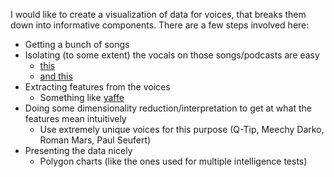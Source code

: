 I would like to create a visualization of data for voices, that breaks them down into informative components. There are a few steps involved here:

- Getting a bunch of songs
- Isolating (to some extent) the vocals on those songs/podcasts are easy
    - [this](https://www.technologyreview.com/s/537101/deep-learning-machine-solves-the-cocktail-party-problem/)
    - [and this](http://www.cdf.toronto.edu/~csc209h/winter/assignments/a1/a1.html)
- Extracting features from the voices
    - Something like [yaffe](http://yaafe.sourceforge.net/features.html)
- Doing some dimensionality reduction/interpretation to get at what the features mean intuitively
    - Use extremely unique voices for this purpose (Q-Tip, Meechy Darko, Roman Mars, Paul Seufert)
- Presenting the data nicely
    - Polygon charts (like the ones used for multiple intelligence tests)
